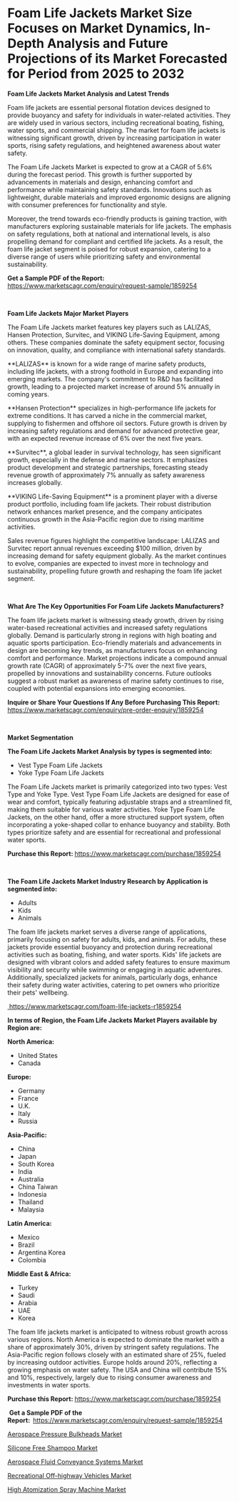 <p><h1>Foam Life Jackets Market Size Focuses on Market Dynamics, In-Depth Analysis and Future Projections of its Market Forecasted for Period from 2025 to 2032</h1></p><p><strong>Foam Life Jackets Market Analysis and Latest Trends</strong></p>
<p><p>Foam life jackets are essential personal flotation devices designed to provide buoyancy and safety for individuals in water-related activities. They are widely used in various sectors, including recreational boating, fishing, water sports, and commercial shipping. The market for foam life jackets is witnessing significant growth, driven by increasing participation in water sports, rising safety regulations, and heightened awareness about water safety.</p><p>The Foam Life Jackets Market is expected to grow at a CAGR of 5.6% during the forecast period. This growth is further supported by advancements in materials and design, enhancing comfort and performance while maintaining safety standards. Innovations such as lightweight, durable materials and improved ergonomic designs are aligning with consumer preferences for functionality and style. </p><p>Moreover, the trend towards eco-friendly products is gaining traction, with manufacturers exploring sustainable materials for life jackets. The emphasis on safety regulations, both at national and international levels, is also propelling demand for compliant and certified life jackets. As a result, the foam life jacket segment is poised for robust expansion, catering to a diverse range of users while prioritizing safety and environmental sustainability.</p></p>
<p><strong>Get a Sample PDF of the Report:&nbsp;</strong> <a href="https://www.marketscagr.com/enquiry/request-sample/1859254?utm_campaign=1944&utm_medium=2&utm_source=Github&utm_content=ia&utm_term=05022025&utm_id=foam-life-jackets">https://www.marketscagr.com/enquiry/request-sample/1859254</a></p>
<p>&nbsp;</p>
<p><strong>Foam Life Jackets Major Market Players</strong></p>
<p><p>The Foam Life Jackets market features key players such as LALIZAS, Hansen Protection, Survitec, and VIKING Life-Saving Equipment, among others. These companies dominate the safety equipment sector, focusing on innovation, quality, and compliance with international safety standards.</p><p>**LALIZAS** is known for a wide range of marine safety products, including life jackets, with a strong foothold in Europe and expanding into emerging markets. The company's commitment to R&D has facilitated growth, leading to a projected market increase of around 5% annually in coming years.</p><p>**Hansen Protection** specializes in high-performance life jackets for extreme conditions. It has carved a niche in the commercial market, supplying to fishermen and offshore oil sectors. Future growth is driven by increasing safety regulations and demand for advanced protective gear, with an expected revenue increase of 6% over the next five years.</p><p>**Survitec**, a global leader in survival technology, has seen significant growth, especially in the defense and marine sectors. It emphasizes product development and strategic partnerships, forecasting steady revenue growth of approximately 7% annually as safety awareness increases globally.</p><p>**VIKING Life-Saving Equipment** is a prominent player with a diverse product portfolio, including foam life jackets. Their robust distribution network enhances market presence, and the company anticipates continuous growth in the Asia-Pacific region due to rising maritime activities.</p><p>Sales revenue figures highlight the competitive landscape: LALIZAS and Survitec report annual revenues exceeding $100 million, driven by increasing demand for safety equipment globally. As the market continues to evolve, companies are expected to invest more in technology and sustainability, propelling future growth and reshaping the foam life jacket segment.</p></p>
<p>&nbsp;</p>
<p><strong>What Are The Key Opportunities For Foam Life Jackets Manufacturers?</strong></p>
<p><p>The foam life jackets market is witnessing steady growth, driven by rising water-based recreational activities and increased safety regulations globally. Demand is particularly strong in regions with high boating and aquatic sports participation. Eco-friendly materials and advancements in design are becoming key trends, as manufacturers focus on enhancing comfort and performance. Market projections indicate a compound annual growth rate (CAGR) of approximately 5-7% over the next five years, propelled by innovations and sustainability concerns. Future outlooks suggest a robust market as awareness of marine safety continues to rise, coupled with potential expansions into emerging economies.</p></p>
<p><strong>Inquire or Share Your Questions If Any Before Purchasing This Report:</strong> <a href="https://www.marketscagr.com/enquiry/pre-order-enquiry/1859254?utm_campaign=1944&utm_medium=2&utm_source=Github&utm_content=ia&utm_term=05022025&utm_id=foam-life-jackets">https://www.marketscagr.com/enquiry/pre-order-enquiry/1859254</a></p>
<p>&nbsp;</p>
<p><strong>Market Segmentation</strong></p>
<p><strong>The Foam Life Jackets Market Analysis by types is segmented into:</strong></p>
<p><ul><li>Vest Type Foam Life Jackets</li><li>Yoke Type Foam Life Jackets</li></ul></p>
<p><p>The Foam Life Jackets market is primarily categorized into two types: Vest Type and Yoke Type. Vest Type Foam Life Jackets are designed for ease of wear and comfort, typically featuring adjustable straps and a streamlined fit, making them suitable for various water activities. Yoke Type Foam Life Jackets, on the other hand, offer a more structured support system, often incorporating a yoke-shaped collar to enhance buoyancy and stability. Both types prioritize safety and are essential for recreational and professional water sports.</p></p>
<p><strong>Purchase this Report:&nbsp;</strong><a href="https://www.marketscagr.com/purchase/1859254?utm_campaign=1944&utm_medium=2&utm_source=Github&utm_content=ia&utm_term=05022025&utm_id=foam-life-jackets">https://www.marketscagr.com/purchase/1859254</a></p>
<p>&nbsp;</p>
<p><strong>The Foam Life Jackets Market Industry Research by Application is segmented into:</strong></p>
<p><ul><li>Adults</li><li>Kids</li><li>Animals</li></ul></p>
<p><p>The foam life jackets market serves a diverse range of applications, primarily focusing on safety for adults, kids, and animals. For adults, these jackets provide essential buoyancy and protection during recreational activities such as boating, fishing, and water sports. Kids' life jackets are designed with vibrant colors and added safety features to ensure maximum visibility and security while swimming or engaging in aquatic adventures. Additionally, specialized jackets for animals, particularly dogs, enhance their safety during water activities, catering to pet owners who prioritize their pets' wellbeing.</p></p>
<p><a href="https://www.marketscagr.com/foam-life-jackets-r1859254?utm_campaign=1944&utm_medium=2&utm_source=Github&utm_content=ia&utm_term=05022025&utm_id=foam-life-jackets">&nbsp;https://www.marketscagr.com/foam-life-jackets-r1859254</a></p>
<p><strong>In terms of Region, the Foam Life Jackets Market Players available by Region are:</strong></p>
<p>
    <p> <strong> North America: </strong>
        <ul>
            <li>United States</li>
            <li>Canada</li>
        </ul>
        </p> 
    <p> <strong> Europe: </strong>
        <ul>
            <li>Germany</li>
            <li>France</li>
            <li>U.K.</li>
            <li>Italy</li>
            <li>Russia</li>
        </ul>
        </p> 
    <p> <strong> Asia-Pacific: </strong>
        <ul>
            <li>China</li>
            <li>Japan</li>
            <li>South Korea</li>
            <li>India</li>
            <li>Australia</li>
            <li>China Taiwan</li>
            <li>Indonesia</li>
            <li>Thailand</li>
            <li>Malaysia</li>
        </ul>
        </p> 
    <p> <strong> Latin America: </strong>
        <ul>
            <li>Mexico</li>
            <li>Brazil</li>
            <li>Argentina Korea</li>
            <li>Colombia</li>
        </ul>
        </p> 
    <p> <strong> Middle East & Africa: </strong>
        <ul>
            <li>Turkey</li>
            <li>Saudi</li>
            <li>Arabia</li>
            <li>UAE</li>
            <li>Korea</li>
        </ul>
    </p>
    </p>
<p><p>The foam life jackets market is anticipated to witness robust growth across various regions. North America is expected to dominate the market with a share of approximately 30%, driven by stringent safety regulations. The Asia-Pacific region follows closely with an estimated share of 25%, fueled by increasing outdoor activities. Europe holds around 20%, reflecting a growing emphasis on water safety. The USA and China will contribute 15% and 10%, respectively, largely due to rising consumer awareness and investments in water sports.</p></p>
<p><strong>Purchase this Report: </strong><a href="https://www.marketscagr.com/purchase/1859254?utm_campaign=1944&utm_medium=2&utm_source=Github&utm_content=ia&utm_term=05022025&utm_id=foam-life-jackets">https://www.marketscagr.com/purchase/1859254</a></p>
<p>&nbsp;<strong>Get a Sample PDF of the Report:&nbsp;&nbsp;</strong><a href="https://www.marketscagr.com/enquiry/request-sample/1859254?utm_campaign=1944&utm_medium=2&utm_source=Github&utm_content=ia&utm_term=05022025&utm_id=foam-life-jackets">https://www.marketscagr.com/enquiry/request-sample/1859254</a></p>
<p><strong></strong></p>
<p><p><a href="https://www.linkedin.com/pulse/aerospace-pressure-bulkheads-market-trends-report-examining-i5svf?utm_campaign=1944&utm_medium=2&utm_source=Github&utm_content=ia&utm_term=05022025&utm_id=foam-life-jackets">Aerospace Pressure Bulkheads Market</a></p><p><a href="https://github.com/Chiragrp22/Market-Research-Report-List-7/blob/main/silicone-free-shampoo-market.md?utm_campaign=1944&utm_medium=2&utm_source=Github&utm_content=ia&utm_term=05022025&utm_id=foam-life-jackets">Silicone Free Shampoo Market</a></p><p><a href="https://www.linkedin.com/pulse/estimating-size-growth-potential-aerospace-fluid-conveyance-zcmuf?utm_campaign=1944&utm_medium=2&utm_source=Github&utm_content=ia&utm_term=05022025&utm_id=foam-life-jackets">Aerospace Fluid Conveyance Systems Market</a></p><p><a href="https://www.linkedin.com/pulse/recreational-off-highway-vehicles-market-soar-43-cagr-from-xtzgf?utm_campaign=1944&utm_medium=2&utm_source=Github&utm_content=ia&utm_term=05022025&utm_id=foam-life-jackets">Recreational Off-highway Vehicles Market</a></p><p><a href="https://www.linkedin.com/pulse/global-high-atomization-spray-machine-market-future-trends-6zdye?utm_campaign=1944&utm_medium=2&utm_source=Github&utm_content=ia&utm_term=05022025&utm_id=foam-life-jackets">High Atomization Spray Machine Market</a></p></p>